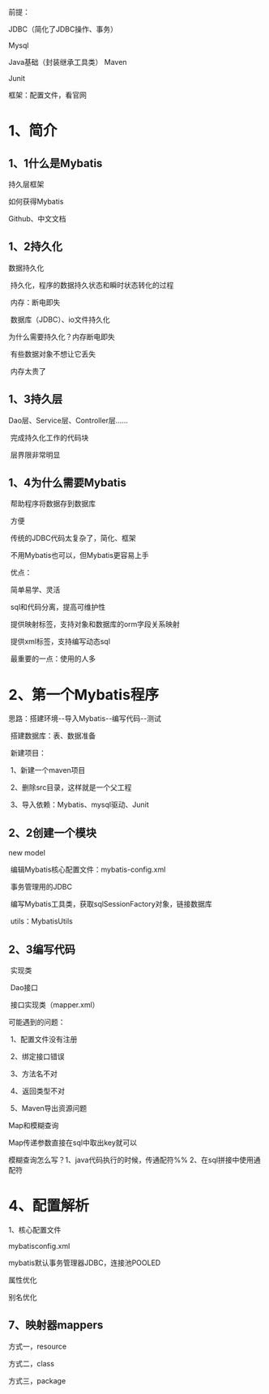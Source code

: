 前提：

JDBC（简化了JDBC操作、事务）

Mysql

Java基础（封装继承工具类）
Maven

Junit



框架：配置文件，看官网

# 1、简介

## 1、1什么是Mybatis

持久层框架



如何获得Mybatis

Github、中文文档



## 1、2持久化

数据持久化

​	持久化，程序的数据持久状态和瞬时状态转化的过程

​	内存：断电即失

​    数据库（JDBC）、io文件持久化



为什么需要持久化？内存断电即失

​	有些数据对象不想让它丢失

​	内存太贵了



## 1、3持久层

Dao层、Service层、Controller层……

​	完成持久化工作的代码块

​	层界限非常明显

## 1、4为什么需要Mybatis

​	帮助程序将数据存到数据库	

​	方便

​	传统的JDBC代码太复杂了，简化、框架

​	不用Mybatis也可以，但Mybatis更容易上手

​	优点：

​		简单易学、灵活

​		sql和代码分离，提高可维护性

​		提供映射标签，支持对象和数据库的orm字段关系映射

​		提供xml标签，支持编写动态sql

​	最重要的一点：使用的人多

# 2、第一个Mybatis程序

思路：搭建环境--导入Mybatis--编写代码--测试

​	搭建数据库：表、数据准备

​	新建项目：

​		1、新建一个maven项目

​		2、删除src目录，这样就是一个父工程

​		3、导入依赖：Mybatis、mysql驱动、Junit

## 2、2创建一个模块

new model

​	编辑Mybatis核心配置文件：mybatis-config.xml

​		事务管理用的JDBC

​	编写Mybatis工具类，获取sqlSessionFactory对象，链接数据库

​		utils：MybatisUtils

## 2、3编写代码

​    实现类

​	Dao接口

​	接口实现类（mapper.xml）



可能遇到的问题：

​	1、配置文件没有注册

​	2、绑定接口错误

​	3、方法名不对

​	4、返回类型不对

​	5、Maven导出资源问题



Map和模糊查询

Map传递参数直接在sql中取出key就可以

模糊查询怎么写？1、java代码执行的时候，传通配符%% 2、在sql拼接中使用通配符

# 4、配置解析

1、核心配置文件

mybatisconfig.xml

mybatis默认事务管理器JDBC，连接池POOLED

属性优化

别名优化

## 7、映射器mappers

方式一，resource

方式二，class

方式三，package